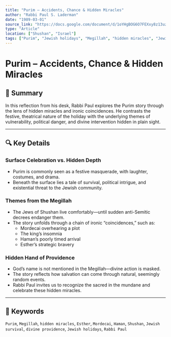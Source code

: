 ```yaml
---
title: "Purim – Accidents, Chance & Hidden Miracles"
author: "Rabbi Paul S. Laderman"
date: "1989-03-01"
source_link: "https://docs.google.com/document/d/1oYHgBOG6O7FEXxy8z13uzuM8T4ExqBME/edit?usp=share_link&ouid=116172739222740275984&rtpof=true&sd=true"
type: "Article"
location: ["Shushan", "Israel"]
tags: ["Purim", "Jewish holidays", "Megillah", "hidden miracles", "Jewish philosophy"]
---
```


# Purim – Accidents, Chance & Hidden Miracles

## 📝 Summary
In this reflection from his desk, Rabbi Paul explores the Purim story through the lens of hidden miracles and ironic coincidences. He contrasts the festive, theatrical nature of the holiday with the underlying themes of vulnerability, political danger, and divine intervention hidden in plain sight.

---

## 🔍 Key Details

### Surface Celebration vs. Hidden Depth
- Purim is commonly seen as a festive masquerade, with laughter, costumes, and drama.
- Beneath the surface lies a tale of survival, political intrigue, and existential threat to the Jewish community.

### Themes from the Megillah
- The Jews of Shushan live comfortably—until sudden anti-Semitic decrees endanger them.
- The story unfolds through a chain of ironic “coincidences,” such as:
  - Mordecai overhearing a plot
  - The king’s insomnia
  - Haman’s poorly timed arrival
  - Esther’s strategic bravery

### Hidden Hand of Providence
- God’s name is not mentioned in the Megillah—divine action is masked.
- The story reflects how salvation can come through natural, seemingly random events.
- Rabbi Paul invites us to recognize the sacred in the mundane and celebrate these hidden miracles.

---

## 🧠 Keywords
`Purim`, `Megillah`, `hidden miracles`, `Esther`, `Mordecai`, `Haman`, `Shushan`, `Jewish survival`, `divine providence`, `Jewish holidays`, `Rabbi Paul`
